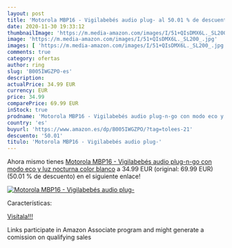 ```yaml
---
layout: post
title: 'Motorola MBP16 - Vigilabebés audio plug- al 50.01 % de descuento'
date: 2020-11-30 19:33:12
thumbnailImage: 'https://m.media-amazon.com/images/I/51+QIsDMX6L._SL200_.jpg'
image: 'https://m.media-amazon.com/images/I/51+QIsDMX6L._SL200_.jpg'
images: [ 'https://m.media-amazon.com/images/I/51+QIsDMX6L._SL200_.jpg' ]
comments: true
category: ofertas
author: ring
slug: 'B005IWGZPO-es'
description:
actualPrice: 34.99 EUR
currency: EUR
price: 34.99
comparePrice: 69.99 EUR
inStock: true
prodname: 'Motorola MBP16 - Vigilabebés audio plug-n-go con modo eco y luz nocturna  color blanco'
country: 'es'
buyurl: 'https://www.amazon.es/dp/B005IWGZPO/?tag=tolees-21'
descuento: '50.01'
titulo: 'Motorola MBP16 - Vigilabebés audio plug-'
---
```


Ahora mismo tienes [Motorola MBP16 - Vigilabebés audio plug-n-go con modo eco y luz nocturna  color blanco](https://www.amazon.es/dp/B005IWGZPO/?tag=tolees-21) a 34.99 EUR (original: 69.99 EUR) (50.01 %  de descuento) en el siguiente enlace!

[![Motorola MBP16 - Vigilabebés audio plug-](https://m.media-amazon.com/images/I/51+QIsDMX6L._SL200_.jpg)](https://www.amazon.es/dp/B005IWGZPO/?tag=tolees-21)

Características:


[Visítala!!!](https://www.amazon.es/dp/B005IWGZPO/?tag=tolees-21)

Links participate in Amazon Associate program and might generate a comission on qualifying sales
